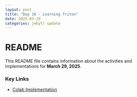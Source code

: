 ```yaml
---
layout: post
title: "Day 18 - Learning Triton"
date: 2025-03-29
categories: jekyll update
---
```


# README

This README file contains information about the activities and implementations for **March 29, 2025**.

### Key Links
- [Colab Implementation](https://colab.research.google.com/drive/1zdpkz_sBIHYOaSRtS5ndYtmvo0md7pQv?usp=sharing) 